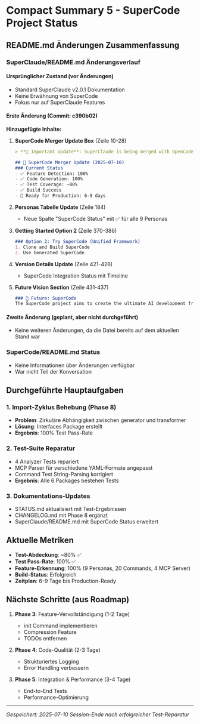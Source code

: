 # Compact Summary 5 - SuperCode Project Status

## README.md Änderungen Zusammenfassung

### SuperClaude/README.md Änderungsverlauf

#### Ursprünglicher Zustand (vor Änderungen)
- Standard SuperClaude v2.0.1 Dokumentation
- Keine Erwähnung von SuperCode
- Fokus nur auf SuperClaude Features

#### Erste Änderung (Commit: c390b02)
**Hinzugefügte Inhalte:**

1. **SuperCode Merger Update Box** (Zeile 10-28)
   ```markdown
   > **🚀 Important Update**: SuperClaude is being merged with OpenCode...
   
   ## 🎉 SuperCode Merger Update (2025-07-10)
   ### Current Status
   - ✅ Feature Detection: 100%
   - ✅ Code Generation: 100%
   - ✅ Test Coverage: ~80%
   - ✅ Build Success
   - 🚀 Ready for Production: 6-9 days
   ```

2. **Personas Tabelle Update** (Zeile 184)
   - Neue Spalte "SuperCode Status" mit ✅ für alle 9 Personas

3. **Getting Started Option 2** (Zeile 370-386)
   ```markdown
   ### Option 2: Try SuperCode (Unified Framework)
   1. Clone and Build SuperCode
   2. Use Generated SuperCode
   ```

4. **Version Details Update** (Zeile 421-426)
   - SuperCode Integration Status mit Timeline

5. **Future Vision Section** (Zeile 431-437)
   ```markdown
   ### 🔮 Future: SuperCode
   The SuperCode project aims to create the ultimate AI development framework...
   ```

#### Zweite Änderung (geplant, aber nicht durchgeführt)
- Keine weiteren Änderungen, da die Datei bereits auf dem aktuellen Stand war

### SuperCode/README.md Status
- Keine Informationen über Änderungen verfügbar
- War nicht Teil der Konversation

## Durchgeführte Hauptaufgaben

### 1. Import-Zyklus Behebung (Phase 8)
- **Problem**: Zirkuläre Abhängigkeit zwischen generator und transformer
- **Lösung**: Interfaces Package erstellt
- **Ergebnis**: 100% Test Pass-Rate

### 2. Test-Suite Reparatur
- 4 Analyzer Tests repariert
- MCP Parser für verschiedene YAML-Formate angepasst
- Command Test String-Parsing korrigiert
- **Ergebnis**: Alle 6 Packages bestehen Tests

### 3. Dokumentations-Updates
- STATUS.md aktualisiert mit Test-Ergebnissen
- CHANGELOG.md mit Phase 8 ergänzt
- SuperClaude/README.md mit SuperCode Status erweitert

## Aktuelle Metriken
- **Test-Abdeckung**: ~80% ✅
- **Test Pass-Rate**: 100% ✅
- **Feature-Erkennung**: 100% (9 Personas, 20 Commands, 4 MCP Server)
- **Build-Status**: Erfolgreich
- **Zeitplan**: 6-9 Tage bis Production-Ready

## Nächste Schritte (aus Roadmap)
1. **Phase 3**: Feature-Vervollständigung (1-2 Tage)
   - init Command implementieren
   - Compression Feature
   - TODOs entfernen

2. **Phase 4**: Code-Qualität (2-3 Tage)
   - Strukturiertes Logging
   - Error Handling verbessern

3. **Phase 5**: Integration & Performance (3-4 Tage)
   - End-to-End Tests
   - Performance-Optimierung

---
*Gespeichert: 2025-07-10*
*Session-Ende nach erfolgreicher Test-Reparatur*